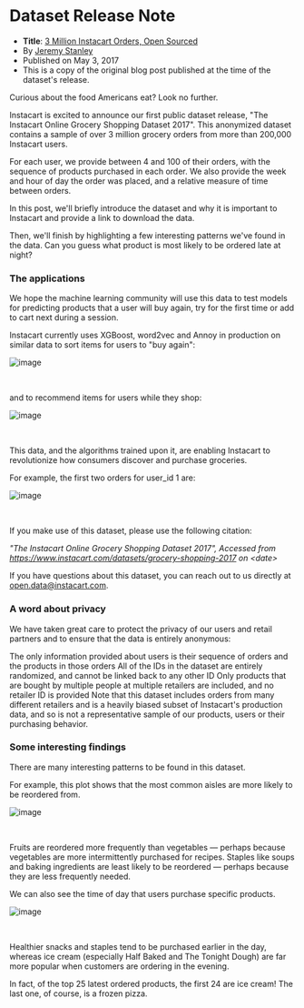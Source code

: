 # Dataset Release Note

- **Title**: [3 Million Instacart Orders, Open Sourced](https://tech.instacart.com/3-million-instacart-orders-open-sourced-d40d29ead6f2)
- By [Jeremy Stanley](https://medium.com/@jeremy.stanley?source=post_page---byline--d40d29ead6f2---------------------------------------)
- Published on May 3, 2017
- This is a copy of the original blog post published at the time of the dataset's release.

Curious about the food Americans eat? Look no further.

Instacart is excited to announce our first public dataset release, "The Instacart Online Grocery Shopping Dataset 2017". This anonymized dataset contains a sample of over 3 million grocery orders from more than 200,000 Instacart users.

For each user, we provide between 4 and 100 of their orders, with the sequence of products purchased in each order. We also provide the week and hour of day the order was placed, and a relative measure of time between orders.

In this post, we'll briefly introduce the dataset and why it is important to Instacart and provide a link to download the data.

Then, we'll finish by highlighting a few interesting patterns we've found in the data. Can you guess what product is most likely to be ordered late at night?

### The applications

We hope the machine learning community will use this data to test models for predicting products that a user will buy again, try for the first time or add to cart next during a session.

Instacart currently uses XGBoost, word2vec and Annoy in production on similar data to sort items for users to "buy again":

![image](https://github.com/user-attachments/assets/1f4a043b-5054-407d-857c-5de35675c618)

&nbsp;

and to recommend items for users while they shop:

![image](https://github.com/user-attachments/assets/d6dad4e8-2ff6-4c92-8555-f6b68eb2277e)

&nbsp;

This data, and the algorithms trained upon it, are enabling Instacart to revolutionize how consumers discover and purchase groceries.

For example, the first two orders for user_id 1 are:

![image](https://github.com/user-attachments/assets/7035af2b-bee0-4fb4-96ff-5c6b24d61946)

&nbsp;

If you make use of this dataset, please use the following citation:

_"The Instacart Online Grocery Shopping Dataset 2017", Accessed from https://www.instacart.com/datasets/grocery-shopping-2017 on \<date\>_

If you have questions about this dataset, you can reach out to us directly at [open.data@instacart.com](mailto:open.data@instacart.com).

### A word about privacy

We have taken great care to protect the privacy of our users and retail partners and to ensure that the data is entirely anonymous:

The only information provided about users is their sequence of orders and the products in those orders
All of the IDs in the dataset are entirely randomized, and cannot be linked back to any other ID
Only products that are bought by multiple people at multiple retailers are included, and no retailer ID is provided
Note that this dataset includes orders from many different retailers and is a heavily biased subset of Instacart's production data, and so is not a representative sample of our products, users or their purchasing behavior.

### Some interesting findings

There are many interesting patterns to be found in this dataset.

For example, this plot shows that the most common aisles are more likely to be reordered from.

![image](https://github.com/user-attachments/assets/03314341-e190-43ad-b9c5-6622ffdfc084)

&nbsp;

Fruits are reordered more frequently than vegetables — perhaps because vegetables are more intermittently purchased for recipes. Staples like soups and baking ingredients are least likely to be reordered — perhaps because they are less frequently needed.

We can also see the time of day that users purchase specific products.

![image](https://github.com/user-attachments/assets/341b2541-9c2a-4486-bf4a-454a1a718883)

&nbsp;

Healthier snacks and staples tend to be purchased earlier in the day, whereas ice cream (especially Half Baked and The Tonight Dough) are far more popular when customers are ordering in the evening.

In fact, of the top 25 latest ordered products, the first 24 are ice cream! The last one, of course, is a frozen pizza.
